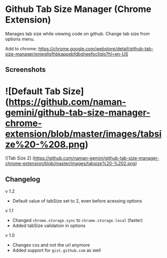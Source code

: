# Github Tab Size Manager (Chrome Extension)
Manages tab size while viewing code on github.
Change tab size from options menu.

Add to chrome: https://chrome.google.com/webstore/detail/github-tab-size-manager/enjegllgfhbkappebfdbgheefocllglo?hl=en-US

## Screenshots
![Default Tab Size] (https://github.com/naman-gemini/github-tab-size-manager-chrome-extension/blob/master/images/tabsize%20-%208.png)
========
![Tab Size 2] (https://github.com/naman-gemini/github-tab-size-manager-chrome-extension/blob/master/images/tabsize%20-%202.png)

## Changelog
v 1.2
* Default value of tabSize set to 2, even before acessing options

v 1.1
* Changed `chrome.storage.sync` to `chrome.storage.local` (faster)
* Added tabSize validation in options

v 1.0
* Changes css and not the url anymore
* Added support for `gist.github.com` as well
